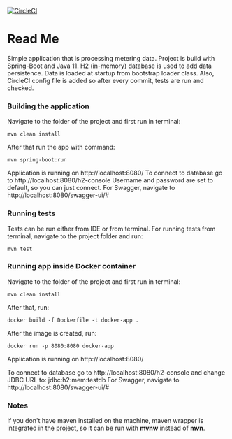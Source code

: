 [![CircleCI](https://circleci.com/gh/boskodjokic/TypeqastAssignment.svg?style=svg)](https://circleci.com/gh/boskodjokic/TypeqastAssignment)

# Read Me

Simple application that is processing metering data.
Project is build with Spring-Boot and Java 11.
H2 (in-memory) database is used to add data persistence.
Data is loaded at startup from bootstrap loader class.
Also, CircleCI config file is added so after every commit, tests are run and checked.

### Building the application

Navigate to the folder of the project and first run in terminal:

~~~
mvn clean install
~~~

After that run the app with command:

~~~
mvn spring-boot:run
~~~

Application is running on http://localhost:8080/
To connect to database go to http://localhost:8080/h2-console
Username and password are set to default, so you can just connect.
For Swagger, navigate to http://localhost:8080/swagger-ui/#


### Running tests

Tests can be run either from IDE or from terminal.
For running tests from terminal, navigate to the project folder and run:

~~~
mvn test
~~~

### Running app inside Docker container

Navigate to the folder of the project and first run in terminal:

~~~
mvn clean install
~~~

After that, run:

~~~
docker build -f Dockerfile -t docker-app .
~~~

After the image is created, run:

~~~
docker run -p 8080:8080 docker-app
~~~

Application is running on http://localhost:8080/

To connect to database go to http://localhost:8080/h2-console and change JDBC URL to: jdbc:h2:mem:testdb
For Swagger, navigate to http://localhost:8080/swagger-ui/#

### Notes
If you don't have maven installed on the machine, maven wrapper is integrated in the project, so it can be run with <b>mvnw</b> instead of <b>mvn</b>.
